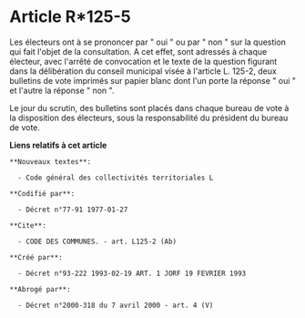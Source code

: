 # Article R*125-5

Les électeurs ont à se prononcer par " oui " ou par " non " sur la question qui fait l'objet de la consultation. A cet effet,
sont adressés à chaque électeur, avec l'arrêté de convocation et le texte de la question figurant dans la délibération du
conseil municipal visée à l'article L. 125-2, deux bulletins de vote imprimés sur papier blanc dont l'un porte la réponse "
oui " et l'autre la réponse " non ".

Le jour du scrutin, des bulletins sont placés dans chaque bureau de vote à la disposition des électeurs, sous la
responsabilité du président du bureau de vote.

**Liens relatifs à cet article**

	**Nouveaux textes**:

	  - Code général des collectivités territoriales L

	**Codifié par**:

	  - Décret n°77-91 1977-01-27

	**Cite**:

	  - CODE DES COMMUNES. - art. L125-2 (Ab)

	**Créé par**:

	  - Décret n°93-222 1993-02-19 ART. 1 JORF 19 FEVRIER 1993

	**Abrogé par**:

	  - Décret n°2000-318 du 7 avril 2000 - art. 4 (V)
